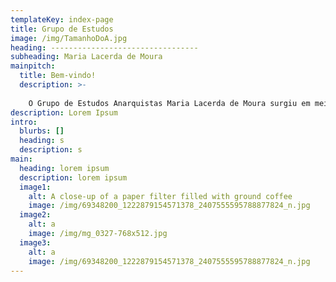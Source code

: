 ```yaml
---
templateKey: index-page
title: Grupo de Estudos
image: /img/TamanhoDoA.jpg
heading: ---------------------------------
subheading: Maria Lacerda de Moura
mainpitch:
  title: Bem-vindo!
  description: >-
    
    O Grupo de Estudos Anarquistas Maria Lacerda de Moura surgiu em meio às jornadas de junho de 2013 tendo em vista a divulgação e debate sobre o anarquismo
description: Lorem Ipsum
intro:
  blurbs: []
  heading: s
  description: s
main:
  heading: lorem ipsum
  description: lorem ipsum
  image1:
    alt: A close-up of a paper filter filled with ground coffee
    image: /img/69348200_1222879154571378_2407555595788877824_n.jpg
  image2:
    alt: a
    image: /img/mg_0327-768x512.jpg
  image3:
    alt: a
    image: /img/69348200_1222879154571378_2407555595788877824_n.jpg
---
```

